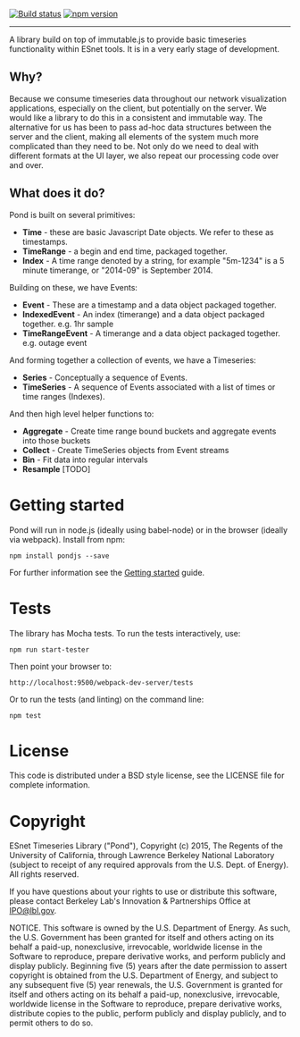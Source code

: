 [![Build status](https://api.travis-ci.org/esnet/pond.png)](https://travis-ci.org/esnet/pond) [![npm version](https://badge.fury.io/js/pondjs.svg)](https://badge.fury.io/js/pondjs)

----

A library build on top of immutable.js to provide basic timeseries functionality within ESnet tools. It is in a very early stage of development.

## Why?

Because we consume timeseries data throughout our network visualization applications, especially on the client, but potentially on the server. We would like a library to do this in a consistent and immutable way. The alternative for us has been to pass ad-hoc data structures between the server and the client, making all elements of the system much more complicated than they need to be. Not only do we need to deal with different formats at the UI layer, we also repeat our processing code over and over.

## What does it do?

Pond is built on several primitives:

* **Time** - these are basic Javascript Date objects. We refer to these as timestamps.
* **TimeRange** - a begin and end time, packaged together.
* **Index** - A time range denoted by a string, for example "5m-1234" is a 5 minute timerange, or "2014-09" is September 2014.

Building on these, we have Events:

* **Event** - These are a timestamp and a data object packaged together.
* **IndexedEvent** - An index (timerange) and a data object packaged together. e.g. 1hr sample
* **TimeRangeEvent** - A timerange and a data object packaged together. e.g. outage event

And forming together a collection of events, we have a Timeseries:

* **Series** - Conceptually a sequence of Events.
* **TimeSeries** - A sequence of Events associated with a list of times or time ranges (Indexes).

And then high level helper functions to:

* **Aggregate** - Create time range bound buckets and aggregate events into those buckets
* **Collect** - Create TimeSeries objects from Event streams
* **Bin** - Fit data into regular intervals
* **Resample** [TODO]

# Getting started

Pond will run in node.js (ideally using babel-node) or in the browser (ideally via webpack). Install from npm:

    npm install pondjs --save

For further information see the [Getting started](http://software.es.net/pond/#/start) guide.

# Tests

The library has Mocha tests. To run the tests interactively, use:

    npm run start-tester

Then point your browser to:

    http://localhost:9500/webpack-dev-server/tests

Or to run the tests (and linting) on the command line:

    npm test

# License

This code is distributed under a BSD style license, see the LICENSE file for complete information.

# Copyright

ESnet Timeseries Library ("Pond"), Copyright (c) 2015, The Regents of the University of California, through Lawrence Berkeley National Laboratory (subject to receipt of any required approvals from the U.S. Dept. of Energy).  All rights reserved.
 
If you have questions about your rights to use or distribute this software, please contact Berkeley Lab's Innovation & Partnerships Office at  IPO@lbl.gov.
 
NOTICE.  This software is owned by the U.S. Department of Energy.  As such, the U.S. Government has been granted for itself and others acting on its behalf a paid-up, nonexclusive, irrevocable, worldwide license in the Software to reproduce, prepare derivative works, and perform publicly and display publicly.  Beginning five (5) years after the date permission to assert copyright is obtained from the U.S. Department of Energy, and subject to any subsequent five (5) year renewals, the U.S. Government is granted for itself and others acting on its behalf a paid-up, nonexclusive, irrevocable, worldwide license in the Software to reproduce, prepare derivative works, distribute copies to the public, perform publicly and display publicly, and to permit others to do so.
